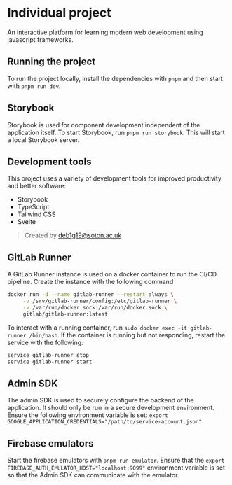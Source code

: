 # Individual project

An interactive platform for learning modern web development using javascript frameworks.

## Running the project

To run the project locally, install the dependencies with `pnpm` and then start with `pnpm run dev`.

## Storybook

Storybook is used for component development independent of the application itself. To start Storybook, run `pnpm run storybook`. This will start a local Storybook server.

## Development tools

This project uses a variety of development tools for improved productivity and better software:

- Storybook
- TypeScript
- Tailwind CSS
- Svelte

> Created by deb1g19@soton.ac.uk

## GitLab Runner

A GitLab Runner instance is used on a docker container to run the CI/CD pipeline. Create the instance with the following command

```bash
docker run -d --name gitlab-runner --restart always \
     -v /srv/gitlab-runner/config:/etc/gitlab-runner \
     -v /var/run/docker.sock:/var/run/docker.sock \
     gitlab/gitlab-runner:latest
```

To interact with a running container, run `sudo docker exec -it gitlab-runner /bin/bash`. If the container is running but not responding, restart the service with the following:

```bash
service gitlab-runner stop
service gitlab-runner start
```

## Admin SDK

The admin SDK is used to securely configure the backend of the application. It should only be run in a secure development environment. Ensure the following environment variable is set: `export GOOGLE_APPLICATION_CREDENTIALS="/path/to/service-account.json"`

## Firebase emulators

Start the firebase emulators with `pnpm run emulator`.
Ensure that the `export FIREBASE_AUTH_EMULATOR_HOST="localhost:9099"` environment variable is set so that the Admin SDK can communicate with the emulator.
